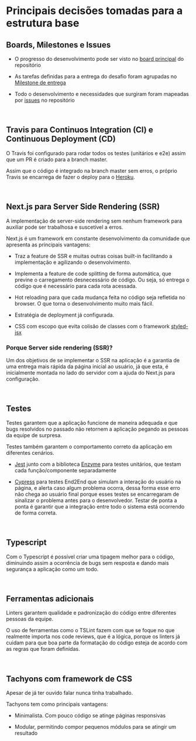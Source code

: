 # Principais decisões tomadas para a estrutura base

## Boards, Milestones e Issues

- O progresso do desenvolvimento pode ser visto no [board principal](https://github.com/gabrielgodoy/gabriel-eletro/projects/1) do repositório

- As tarefas definidas para a entrega do desafio foram agrupadas no [Milestone de entrega](https://github.com/gabrielgodoy/gabriel-eletro/milestone/1)

- Todo o desenvolvimento e necessidades que surgiram foram mapeadas por [issues](https://github.com/gabrielgodoy/gabriel-eletro/issues) no repositório

<br/>

## Travis para Continuos Integration (CI) e Continuous Deployment (CD)

O Travis foi configurado para rodar todos os testes (unitários e e2e) assim que um PR é criado para a branch master.

Assim que o código é integrado na branch master sem erros, o próprio Travis se encarrega de fazer o deploy para o [Heroku](https://gabriel-eletro.herokuapp.com/).

<br/>

## Next.js para Server Side Rendering (SSR)

A implementação de server-side rendering sem nenhum framework para auxiliar pode ser trabalhosa e suscetível a erros. 

Next.js é um framework em constante desenvolvimento da comunidade que apresenta as principais vantagens:

- Traz a feature de SSR e muitas outras coisas built-in facilitando a implementação e agilizando o desenvolvimento.

- Implementa a feature de code splitting de forma automática, que previne o carregamento desnecessário de código. Ou seja, só entrega o código que é necessário para cada rota acessada.

- Hot reloading para que cada mudança feita no código seja refletida no browser. O que torna o desenvolvimento muito mais fácil.

- Estratégia de deployment já configurada.

- CSS com escopo que evita colisão de classes com o framework [styled-jsx](https://github.com/zeit/styled-jsx)

### Porque Server side rendering (SSR)?

Um dos objetivos de se implementar o SSR na aplicação é a garantia de uma entrega mais rápida da página inicial ao usuário, já que esta, é inicialmente montada no lado do servidor com a ajuda do Next.js para configuração.

<br/>

## Testes

Testes garantem que a aplicação funcione de maneira adequada e que bugs resolvidos no passado não retornem a aplicação pegando as pessoas da equipe de surpresa.

Testes também garantem o comportamento correto da aplicação em diferentes cenários.

- [Jest](https://github.com/facebook/jest) junto com a biblioteca [Enzyme](https://github.com/airbnb/enzyme) para testes unitários, que testam cada função/componente separadamente

- [Cypress](https://www.cypress.io/) para testes End2End que simulam a interação do usuário na página, e alerta caso algum problema ocorra, dessa forma esse erro não chega ao usuário final porque esses testes se encarregaram de sinalizar o problema antes para o desenvolvedor. Testar de ponta a ponta é garantir que a integração entre todo o sistema está ocorrendo de forma correta.

<br/>

## Typescript

Com o Typescript é possível criar uma tipagem melhor para o código, diminuindo assim a ocorrência de bugs sem resposta e dando mais segurança a aplicação como um todo.

<br/>

## Ferramentas adicionais

Linters garantem qualidade e padronização do código entre diferentes pessoas da equipe. 

O uso de ferramentas como o TSLint fazem com que se foque no que realmente importa nos code reviews, que é a lógica, porque os linters já cuidam para que boa parte da formatação do código esteja de acordo com as regras que foram definidas.

<br/>

## Tachyons com framework de CSS

Apesar de já ter ouvido falar nunca tinha trabalhado. 

Tachyons tem como principais vantagens:

- Minimalista. Com pouco código se atinge páginas responsivas

- Modular, permitindo compor pequenos módulos para se atingir um resultado
